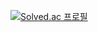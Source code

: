 [![Solved.ac
프로필](http://mazassumnida.wtf/api/generate_badge?boj=dorrdorr9311)](https://solved.ac/dorrdorr9311)
